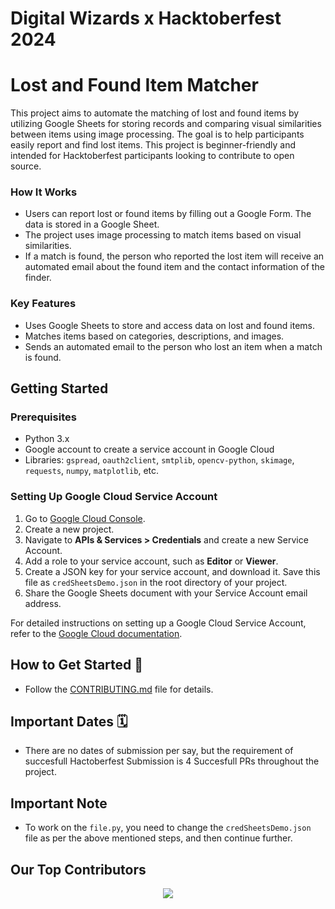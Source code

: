 # Digital Wizards x Hacktoberfest 2024

# Lost and Found Item Matcher

This project aims to automate the matching of lost and found items by utilizing Google Sheets for storing records and comparing visual similarities between items using image processing. The goal is to help participants easily report and find lost items. This project is beginner-friendly and intended for Hacktoberfest participants looking to contribute to open source.

### How It Works

- Users can report lost or found items by filling out a Google Form. The data is stored in a Google Sheet.
- The project uses image processing to match items based on visual similarities.
- If a match is found, the person who reported the lost item will receive an automated email about the found item and the contact information of the finder.

### Key Features

- Uses Google Sheets to store and access data on lost and found items.
- Matches items based on categories, descriptions, and images.
- Sends an automated email to the person who lost an item when a match is found.

## Getting Started

### Prerequisites

- Python 3.x
- Google account to create a service account in Google Cloud
- Libraries: `gspread`, `oauth2client`, `smtplib`, `opencv-python`, `skimage`, `requests`, `numpy`, `matplotlib`, etc.

### Setting Up Google Cloud Service Account

1. Go to [Google Cloud Console](https://console.cloud.google.com/).
2. Create a new project.
3. Navigate to **APIs & Services > Credentials** and create a new Service Account.
4. Add a role to your service account, such as **Editor** or **Viewer**.
5. Create a JSON key for your service account, and download it. Save this file as `credSheetsDemo.json` in the root directory of your project.
6. Share the Google Sheets document with your Service Account email address.

For detailed instructions on setting up a Google Cloud Service Account, refer to the [Google Cloud documentation](https://cloud.google.com/iam/docs/creating-managing-service-account-keys).

## How to Get Started 🏁

- Follow the [CONTRIBUTING.md](./CONTRIBUTING.md) file for details.

## Important Dates 🗓️
- There are no dates of submission per say, but the requirement of succesfull Hactoberfest Submission is 4 Succesfull PRs throughout the project.

## Important Note

- To work on the `file.py`, you need to change the `credSheetsDemo.json` file as per the above mentioned steps, and then continue further.
## Our Top Contributors 

<p align="center"><a href="https://github.com/codeclubiittp/HacktoberFest-2024-Lost-and-Found/graphs/contributors">
  <img src="https://contrib.rocks/image?repo=codeclubiittp/HacktoberFest-2024-Lost-and-Found" max={1000} columns={100} anon={1}/>
</a>
   </p>